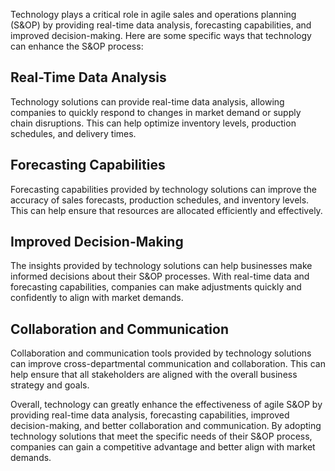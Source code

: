 
Technology plays a critical role in agile sales and operations planning (S&OP) by providing real-time data analysis, forecasting capabilities, and improved decision-making. Here are some specific ways that technology can enhance the S&OP process:

Real-Time Data Analysis
-----------------------

Technology solutions can provide real-time data analysis, allowing companies to quickly respond to changes in market demand or supply chain disruptions. This can help optimize inventory levels, production schedules, and delivery times.

Forecasting Capabilities
------------------------

Forecasting capabilities provided by technology solutions can improve the accuracy of sales forecasts, production schedules, and inventory levels. This can help ensure that resources are allocated efficiently and effectively.

Improved Decision-Making
------------------------

The insights provided by technology solutions can help businesses make informed decisions about their S&OP processes. With real-time data and forecasting capabilities, companies can make adjustments quickly and confidently to align with market demands.

Collaboration and Communication
-------------------------------

Collaboration and communication tools provided by technology solutions can improve cross-departmental communication and collaboration. This can help ensure that all stakeholders are aligned with the overall business strategy and goals.

Overall, technology can greatly enhance the effectiveness of agile S&OP by providing real-time data analysis, forecasting capabilities, improved decision-making, and better collaboration and communication. By adopting technology solutions that meet the specific needs of their S&OP process, companies can gain a competitive advantage and better align with market demands.
